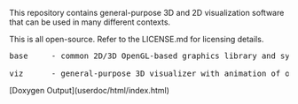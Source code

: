 This repository contains general-purpose 3D and 2D visualization software that can be used in
many different contexts.

This is all open-source.  Refer to the LICENSE.md for licensing details.

<pre>
base     - common 2D/3D OpenGL-based graphics library and system functions

viz      - general-purpose 3D visualizer with animation of objects from a JSON file
</pre>

<p>
[Doxygen Output](userdoc/html/index.html)
</p>
